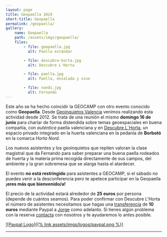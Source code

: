 ```yaml
---
layout: page
title: Geopaella 2019
short-title: Geopaella
permalink: /geopaella/
gallery:
    name: Geopaella
    path: /assets/imgs/geopaella/
    files:
        - file: geopaella.jpg
          alt: Paella estándar

        - file: descubre-horta.jpg
          alt: Descubre L'Horta

        - file: paella.jpg
          alt: Paella, ensalada y vino

        - file: nandi.jpg
          alt: Fernando
---
```


Este año se ha hecho coincidir la GEOCAMP con otro evento conocido como **Geopaella**. Desde [Geoinquietos Valencia](http://geoinquietos.org/grupos/valencia/) venimos realizando esta actividad desde 2012. Se trata de una reunión el mismo **domingo 16 de junio** para charlar de forma distendida sobre temas geoespaciales en buena compañía, con *auténtica* paella valenciana y en [Descubre L´Horta](http://descubrelhorta.com/en/home/), un espacio privado integrado en la huerta valenciana en la pedanía de **Borbotó** en la comarca *Horta Nord*. 

Los nuevos asistentes y los geoinquietos que repiten valoran la clase magistral que da Fernando para saber preparar una buena paella rodeados de huerta y la materia prima recogida directamente de sus campos, del ambiente y la gran sobremesa que se alarga hasta el atardecer.

El evento **no está restringido** para asistentes a GEOCAMP, si el sábado no puedes venir a la desconferencia pero te apetece participar en la Geopaella **¡eres más que bienvenido/a!**

El precio de la actividad estará alrededor de **25 euros** por persona (depende de cuántos seamos). Para poder confirmar con Descubre L'Horta el número de asistentes necesitamos que hagas una [transferencia](https://www.paypal.me/xurxosanz/10) de  **10 euros** mediante Paypal a [Jorge](mailto:jsanz@geocamp.es) como adelanto. Si tienes algún problema con la reserva [contacta](mailto:info@geocamp.es) con nosotros y te ayudaremos lo antes posible.

[![Paypal Logo]({% link assets/imgs/logos/paypal.png %})](https://www.paypal.me/xurxosanz/10)

---